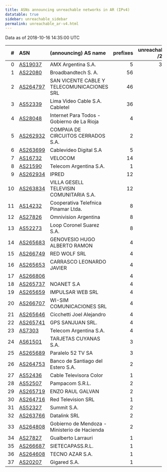 ```yaml
---
title: ASNs announcing unreachable networks in AR (IPv4)
datatable: true
sidebar: unreachable_sidebar
permalink: unreachable_ar-v4.html
---
```


Data as of 2018-10-16 14:35:00 UTC


<div class="datatable-begin"></div>

|   # | ASN                                      | (announcing) AS name                         |   prefixes |   unreachable /24s |
|----:|:-----------------------------------------|:---------------------------------------------|-----------:|-------------------:|
|   0 | [AS19037](unreachable_AS19037-v4.html)   | AMX Argentina S.A.                           |          5 |                352 |
|   1 | [AS22080](unreachable_AS22080-v4.html)   | Broadbandtech S. A.                          |         56 |                 70 |
|   2 | [AS264797](unreachable_AS264797-v4.html) | SAN VICENTE CABLE Y TELECOMUNICACIONES SRL   |         46 |                 46 |
|   3 | [AS52339](unreachable_AS52339-v4.html)   | Lima Video Cable S.A. Cabletel               |         36 |                 36 |
|   4 | [AS28048](unreachable_AS28048-v4.html)   | Internet Para Todos - Gobierno de La Rioja   |          4 |                 32 |
|   5 | [AS262932](unreachable_AS262932-v4.html) | COMPAIA DE CIRCUITOS CERRADOS S.A.           |          2 |                 24 |
|   6 | [AS263699](unreachable_AS263699-v4.html) | Cablevideo Digital S.A                       |          5 |                 18 |
|   7 | [AS16732](unreachable_AS16732-v4.html)   | VELOCOM                                      |         14 |                 17 |
|   8 | [AS21590](unreachable_AS21590-v4.html)   | Telecom Argentina S.A.                       |          1 |                 16 |
|   9 | [AS262934](unreachable_AS262934-v4.html) | IPRED                                        |         12 |                 12 |
|  10 | [AS263834](unreachable_AS263834-v4.html) | VILLA GESELL TELEVISIN COMUNITARIA S.A.      |         12 |                 12 |
|  11 | [AS14232](unreachable_AS14232-v4.html)   | Cooperativa Telefnica Pinamar Ltda.          |          8 |                  8 |
|  12 | [AS27826](unreachable_AS27826-v4.html)   | Omnivision Argentina                         |          8 |                  8 |
|  13 | [AS52273](unreachable_AS52273-v4.html)   | Loop Coronel Suarez S.A.                     |          8 |                  8 |
|  14 | [AS265683](unreachable_AS265683-v4.html) | GENOVESIO HUGO ALBERTO RAMON                 |          4 |                  6 |
|  15 | [AS266749](unreachable_AS266749-v4.html) | RED WOLF SRL                                 |          4 |                  4 |
|  16 | [AS265653](unreachable_AS265653-v4.html) | CARRASCO LEONARDO JAVIER                     |          4 |                  4 |
|  17 | [AS266806](unreachable_AS266806-v4.html) |                                              |          4 |                  4 |
|  18 | [AS265737](unreachable_AS265737-v4.html) | NOANET S.A                                   |          4 |                  4 |
|  19 | [AS265659](unreachable_AS265659-v4.html) | IMPULSAR WEB SRL                             |          4 |                  4 |
|  20 | [AS266707](unreachable_AS266707-v4.html) | WI-SIM COMUNICACIONES SRL                    |          4 |                  4 |
|  21 | [AS265646](unreachable_AS265646-v4.html) | Cicchetti Joel Alejandro                     |          4 |                  4 |
|  22 | [AS265741](unreachable_AS265741-v4.html) | GPS SANJUAN SRL.                             |          4 |                  4 |
|  23 | [AS7303](unreachable_AS7303-v4.html)     | Telecom Argentina S.A.                       |          4 |                  4 |
|  24 | [AS61501](unreachable_AS61501-v4.html)   | TARJETAS CUYANAS S.A.                        |          3 |                  3 |
|  25 | [AS265689](unreachable_AS265689-v4.html) | Paralelo 52 TV SA                            |          3 |                  3 |
|  26 | [AS264753](unreachable_AS264753-v4.html) | Banco de Santiago del Estero S.A.            |          2 |                  2 |
|  27 | [AS52436](unreachable_AS52436-v4.html)   | Cable Televisora Color                       |          1 |                  2 |
|  28 | [AS52507](unreachable_AS52507-v4.html)   | Pampacom S.R.L.                              |          2 |                  2 |
|  29 | [AS265719](unreachable_AS265719-v4.html) | ENZO RAUL GALVAN                             |          2 |                  2 |
|  30 | [AS264716](unreachable_AS264716-v4.html) | Red Television SRL                           |          1 |                  2 |
|  31 | [AS52327](unreachable_AS52327-v4.html)   | Summit S.A.                                  |          2 |                  2 |
|  32 | [AS263766](unreachable_AS263766-v4.html) | Datalink SRL                                 |          2 |                  2 |
|  33 | [AS264808](unreachable_AS264808-v4.html) | Gobierno de Mendoza - Ministerio de Hacienda |          2 |                  2 |
|  34 | [AS27827](unreachable_AS27827-v4.html)   | Gualberto Larrauri                           |          1 |                  1 |
|  35 | [AS266687](unreachable_AS266687-v4.html) | SIETECAPASS.R.L.                             |          1 |                  1 |
|  36 | [AS264608](unreachable_AS264608-v4.html) | TECNO AZAR S.A.                              |          1 |                  1 |
|  37 | [AS20207](unreachable_AS20207-v4.html)   | Gigared S.A.                                 |          1 |                  1 |

<div class="datatable-end"></div>